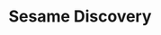 ---
description: "This stand will show off the open design of the Sesame Discovery chassis\
  \ - allowing individuals, organizations, and companies to have an \"datacenter in\
  \ a box\" in a desk side form factor. With the ability to plug in 4-12 nodes of\
  \ scalable computing - the Discovery can be used in a variety of projects in any\
  \ location without the need of a data center. From kubernetes to a blender render\
  \ farm to medical research, the possibilities are endless. Imagine being able to\
  \ run thousands of containers under 2000 watts?\r\n\r\nVisitors to the stand will\
  \ also learn about the Open Compute Project (https://opencompute.org/) - a consortium\
  \ of data center companies working in concert to build an open data center. The\
  \ Discovery chassis will provide an open window how this project works and how we\
  \ are building generic data centers with no vendor lock ins.\r\n\r\nLastly, visitors\
  \ can appreciate the role of the circular data center market segment. Not only can\
  \ you build great computational power that you can plug into your home, lab, or\
  \ classroom but the hardware is based on a supply chain of re-certified top tier\
  \ data center components from first tier companies like Facebook and Google. By\
  \ using this supply chain we can lower our carbon footprint because we are extending\
  \ the life of valuable equipment that already exists rather than making new ones.\
  \ The circular economy directly relies on open firmware and open hardware as part\
  \ of its business."
layout: stand
logo: stands/sesame_discovery/logo.png
new_this_year: "The Discovery project has been in existence for about two years but\
  \ is relatively new to the open source and open hardware community. In that time\
  \ frame, in addition to the classic 5 port switch included in the chassis, we've\
  \ added the ability to add a true 100GBE 32 port white box switch on the side panel.\
  \ This will allow the ability to have even more nodes into chassis but also have\
  \ a true data center networking all within the chassis.\r\n\r\nWe have other active\
  \ designs that are not associated with Discovery but part of a family of open designed\
  \ chassis that we would also be sharing at the booth as well as exciting work with\
  \ partners whose open software projects will be designed to work on our open hardware\
  \ - from edge computing to Kubernetes to AI - come chat with us on what open hardware\
  \ can do!"
showcase: "The Discovery project is a demonstration of what an ecosystem that consists\
  \ of hardware companies, software companies, and the circular economy working in\
  \ concert can do. Combining the collaboration of data center companies, with open\
  \ system design, and open firmware, supplied by a carbon friendly supply chain of\
  \ hardware components - the new data centers we build will be carbon friendly, avoid\
  \ vendor lock-in, whose waste output can be re-purposed to provide heat and energy\
  \ to neighborhoods and finally can scale from a home office or cubicle to the traditional\
  \ computer room.\r\n\r\nCome to our stand to hear about the possibilities that can\
  \ be achieved through juxtaposition of community, openness, and low carbon supply\
  \ chain."
themes:
- Hardware
title: Sesame Discovery
website: https://github.com/opencomputeproject/discovery
---